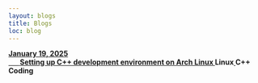 ```yaml
---
layout: blogs
title: Blogs
loc: blog
---
```

<div class="bls-block">
<a href="/blog/0001-CppOnArchLinux">
    <b>
        <span class="datetime">January 19, 2025</span><br>
        <span class="index" style="color : #fff;">-1-</span>
        <span class="title">Setting up C++ development environment on Arch Linux  </span>
        <span class="tags" style="display:inline-block;">Linux</span>
        <span class="tags" style="display:inline-block;">C++</span>
        <span class="tags" style="display:inline-block;">Coding</span>
    </b>
</a>
</div>